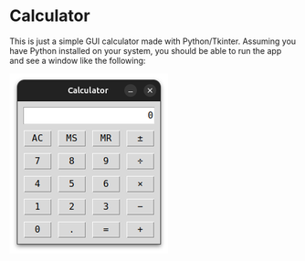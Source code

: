 # Calculator

This is just a simple GUI calculator made with Python/Tkinter. Assuming you have Python installed on your system, you should be able to run the app and see a window like the following:

![Calculator App](screenshot.png "Calculator App")

